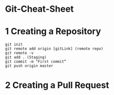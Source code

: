 # Git-Cheat-Sheet
# 1 Creating a Repository
`git init  `   
`git remote add origin [gitLink] (remote repo)  `   
`git remote -v  `   
`git add . (Staging)  `  
`git commit -m "First commit“  `   
`git push origin master  `  
 # 2 Creating a Pull Request
